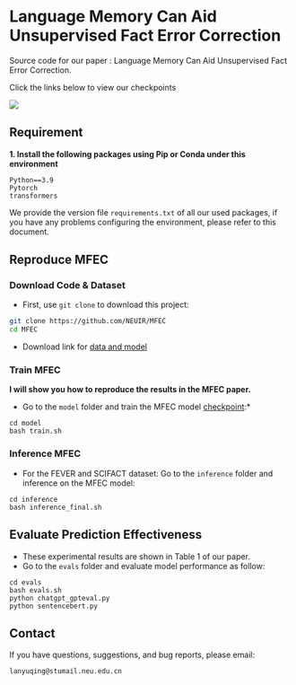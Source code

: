 # Language Memory Can Aid Unsupervised Fact Error Correction
Source code for our paper : Language Memory Can Aid Unsupervised Fact Error Correction.

Click the links below to view our checkpoints

<a href='https://huggingface.co/yuqinglanok/MFEC/tree/main'><img src='https://img.shields.io/badge/huggingface-MFEC-blue'></a>

## Requirement
**1. Install the following packages using Pip or Conda under this environment**

```
Python==3.9
Pytorch
transformers
```
We provide the version file `requirements.txt` of all our used packages, if you have any problems configuring the environment, please refer to this document.

## Reproduce MFEC
### Download Code & Dataset
* First, use `git clone` to download this project:
```bash
git clone https://github.com/NEUIR/MFEC
cd MFEC
```
* Download link for [data and model](https://drive.google.com/file/d/1Mys4xFUOHEk4ocDt6GPlCwwVVk5b6Lbi/view?usp=sharing)

### Train MFEC
**I will show you how to reproduce the results in the MFEC paper.**

* Go to the ``model`` folder and train the MFEC model [checkpoint](https://huggingface.co/yuqinglanok/MFEC/tree/main/mfec):*
```
cd model
bash train.sh
```
### Inference MFEC
* For the FEVER and SCIFACT dataset: Go to the ``inference`` folder and inference on the MFEC model:
```
cd inference
bash inference_final.sh
```

## Evaluate Prediction Effectiveness
* These experimental results are shown in Table 1 of our paper.
* Go to the ``evals`` folder and evaluate model performance as follow:
```
cd evals
bash evals.sh
python chatgpt_gpteval.py
python sentencebert.py
```

## Contact
If you have questions, suggestions, and bug reports, please email:
```
lanyuqing@stumail.neu.edu.cn     
```
